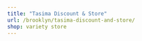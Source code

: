 ```yaml
---
title: "Tasima Discount & Store"
url: /brooklyn/tasima-discount-and-store/
shop: variety store
---
```

